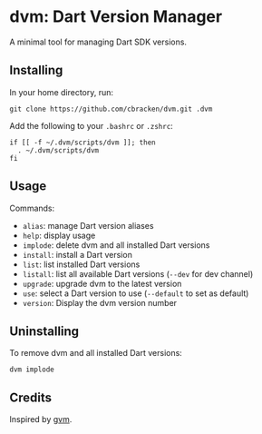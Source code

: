dvm: Dart Version Manager
=========================

A minimal tool for managing Dart SDK versions.

## Installing

In your home directory, run:
```
git clone https://github.com/cbracken/dvm.git .dvm
```

Add the following to your `.bashrc` or `.zshrc`:
```
if [[ -f ~/.dvm/scripts/dvm ]]; then
  . ~/.dvm/scripts/dvm
fi
```

## Usage

Commands:

   * `alias`: manage Dart version aliases
   * `help`: display usage
   * `implode`: delete dvm and all installed Dart versions
   * `install`: install a Dart version
   * `list`: list installed Dart versions
   * `listall`: list all available Dart versions (`--dev` for dev channel)
   * `upgrade`: upgrade dvm to the latest version
   * `use`: select a Dart version to use (`--default` to set as default)
   * `version`: Display the dvm version number

## Uninstalling

To remove dvm and all installed Dart versions:

```
dvm implode
```

## Credits

Inspired by [gvm](https://github.com/moovweb/gvm).
